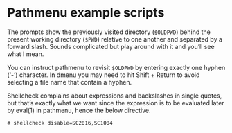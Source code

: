 # Pathmenu example scripts

The prompts show the previously visited directory (`$OLDPWD`) behind the
present working directory (`$PWD`) relative to one another and separated
by a forward slash. Sounds complicated but play around with it and
you’ll see what I mean.

You can instruct pathmenu to revisit `$OLDPWD` by entering exactly one
hyphen (‘-’) character. In dmenu you may need to hit Shift + Return to
avoid selecting a file name that contain a hyphen.

Shellcheck complains about expressions and backslashes in single quotes,
but that’s exactly what we want since the expression is to be evaluated
later by eval(1) in pathmenu, hence the below directive.

    # shellcheck disable=SC2016,SC1004
